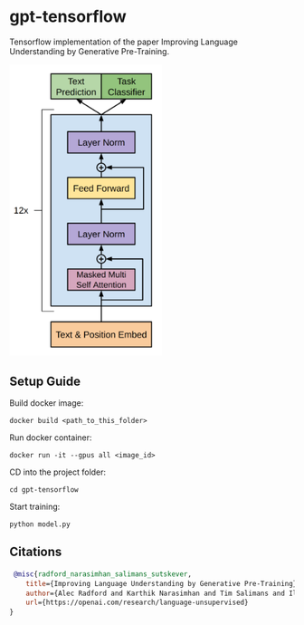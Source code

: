 # gpt-tensorflow
Tensorflow implementation of the paper Improving Language Understanding by Generative Pre-Training.

<img src="./images/gpt-architecture.png" width="270px"></img>

## Setup Guide

Build docker image:
```
docker build <path_to_this_folder>
```

Run docker container:
```
docker run -it --gpus all <image_id>
```

CD into the project folder:
```
cd gpt-tensorflow
```

Start training:
```
python model.py
```

## Citations

```bibtex
 @misc{radford_narasimhan_salimans_sutskever, 
    title={Improving Language Understanding by Generative Pre-Training}, 
    author={Alec Radford and Karthik Narasimhan and Tim Salimans and Ilya Sutskever},
    url={https://openai.com/research/language-unsupervised}
} 
```
